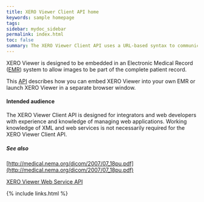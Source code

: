 ```yaml
---
title: XERO Viewer Client API home
keywords: sample homepage
tags: 
sidebar: mydoc_sidebar
permalink: index.html
toc: false
summary: The XERO Viewer Client API uses a URL-based syntax to communicate with XERO Viewer. The requests made to the API return a XERO Viewer user interface in the target web interface. Typically, this API interfaces with an EMR system.
---
```


XERO Viewer is designed to be embedded in an Electronic Medical Record (<a href="#" data-toggle="tooltip" data-original-title="{{site.data.glossary.EMR}}">EMR</a>) system to allow images to be part of the complete patient record. 



This <a href="#" data-toggle="tooltip" data-original-title="{{site.data.glossary.API}}">API</a> describes how you can embed XERO Viewer into your own EMR or launch XERO Viewer in a separate browser window.


#### Intended audience

The XERO Viewer Client API is designed for integrators and web developers with experience and knowledge of managing web applications. Working knowledge of XML and web services is not necessarily required for the XERO Viewer Client API.

##### See also

[http://medical.nema.org/dicom/2007/07_18pu.pdf](http://medical.nema.org/dicom/2007/07_18pu.pdf)

[XERO Viewer Web Service API](http://knowledgebase-healthcare.agfa.net/enterprise_imaging/xero-viewer/8-1/xero-viewer-web-service-api/index.htm)

{% include links.html %}
